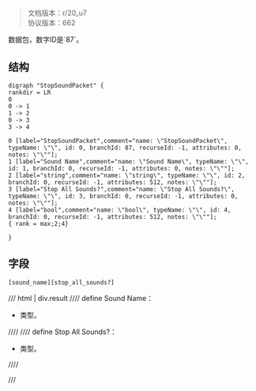 # <!-- md:samp StopSoundPacket -->

> 文档版本：r/20_u7<br/>协议版本：662

<!-- md:samp StopSoundPacket -->数据包，数字ID是`87`。

## 结构

```viz
digraph "StopSoundPacket" {
rankdir = LR
0
0 -> 1
1 -> 2
0 -> 3
3 -> 4

0 [label="StopSoundPacket",comment="name: \"StopSoundPacket\", typeName: \"\", id: 0, branchId: 87, recurseId: -1, attributes: 0, notes: \"\""];
1 [label="Sound Name",comment="name: \"Sound Name\", typeName: \"\", id: 1, branchId: 0, recurseId: -1, attributes: 0, notes: \"\""];
2 [label="string",comment="name: \"string\", typeName: \"\", id: 2, branchId: 0, recurseId: -1, attributes: 512, notes: \"\""];
3 [label="Stop All Sounds?",comment="name: \"Stop All Sounds?\", typeName: \"\", id: 3, branchId: 0, recurseId: -1, attributes: 0, notes: \"\""];
4 [label="bool",comment="name: \"bool\", typeName: \"\", id: 4, branchId: 0, recurseId: -1, attributes: 512, notes: \"\""];
{ rank = max;2;4}

}

```

## 字段

```title='StopSoundPacket'
[sound_name][stop_all_sounds?]
```

/// html | div.result
//// define
Sound Name：[<!-- md:samp string -->](../types/string.md)

- <!-- md:samp string -->类型。


////
//// define
Stop All Sounds?：<!-- md:samp bool -->

- <!-- md:samp bool -->类型。


////

///

